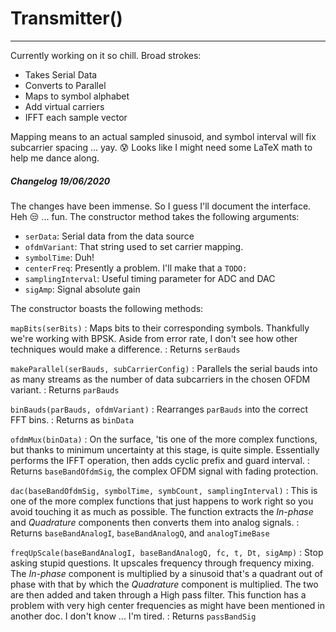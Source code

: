 # Transmitter()
---
Currently working on it so chill.
Broad strokes:
- Takes Serial Data
- Converts to Parallel
- Maps to symbol alphabet
- Add virtual carriers
- IFFT each sample vector

Mapping means to an actual sampled sinusoid, and symbol interval will fix subcarrier spacing ... yay. :cold_sweat: Looks like I might need some LaTeX math to help me dance along.

##### Changelog 19/06/2020
The changes have been immense. So I guess I'll document the interface. Heh :unamused: ... fun. The constructor method takes the following arguments:
- `serData`: Serial data from the data source
- `ofdmVariant`: That string used to set carrier mapping.
- `symbolTime`: Duh!
- `centerFreq`: Presently a problem. I'll make that a `TODO:`
- `samplingInterval`: Useful timing parameter for ADC and DAC
- `sigAmp`: Signal absolute gain

The constructor boasts the following methods:

`mapBits(serBits)`
: Maps bits to their corresponding symbols. Thankfully we're working with BPSK. Aside from error rate, I don't see how other techniques would make a difference.
: Returns `serBauds`

`makeParallel(serBauds, subCarrierConfig)`
: Parallels the serial bauds into as many streams as the number of data subcarriers in the chosen OFDM variant.
: Returns `parBauds`

`binBauds(parBauds, ofdmVariant)`
: Rearranges `parBauds` into the correct FFT bins.
: Returns as `binData`

`ofdmMux(binData)`
: On the surface, 'tis one of the more complex functions, but thanks to minimum uncertainty at this stage, is quite simple. Essentially performs the IFFT operation, then adds cyclic prefix and guard interval.
: Returns `baseBandOfdmSig`, the complex OFDM signal with fading protection.

`dac(baseBandOfdmSig, symbolTime, symbCount, samplingInterval)`
: This is one of the more complex functions that just happens to work right so you avoid touching it as much as possible. The function extracts the *In-phase* and *Quadrature* components then converts them into analog signals.
: Returns `baseBandAnalogI`, `baseBandAnalogQ`, and `analogTimeBase`

`freqUpScale(baseBandAnalogI, baseBandAnalogQ, fc, t, Dt, sigAmp)`
: Stop asking stupid questions. It upscales frequency through frequency mixing. The *In-phase* component is multiplied by a sinusoid that's a quadrant out of phase with that by which the *Quadrature* component is multiplied. The two are then added and taken through a High pass filter. This function has a problem with very high center frequencies as might have been mentioned in another doc. I don't know ... I'm tired.
: Returns `passBandSig`
